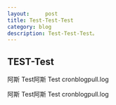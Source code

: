 ```yaml
---
layout:     post
title: Test-Test-Test
category: blog
description: Test-Test-Test。
---
```


## TEST-Test
阿斯
Test阿斯
Test
cronblogpull.log


阿斯
Test阿斯
Test
cronblogpull.log
